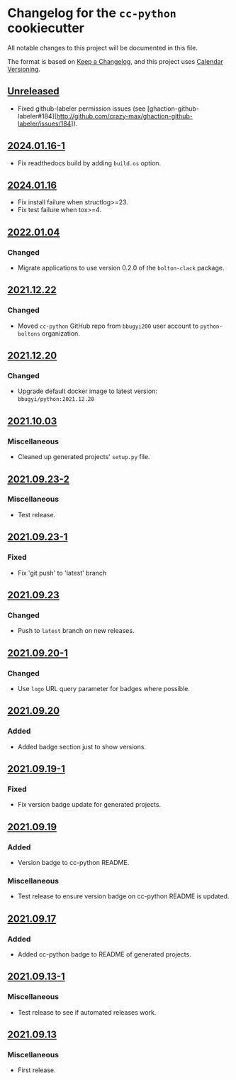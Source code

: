 # Changelog for the `cc-python` cookiecutter

All notable changes to this project will be documented in this file.

The format is based on [Keep a Changelog], and this project uses
[Calendar Versioning].

[Keep a Changelog]: https://keepachangelog.com/en/1.0.0/
[Calendar Versioning]: https://calver.org/

## [Unreleased](https://github.com/python-boltons/cc-python/compare/2024.01.16-1...HEAD)

* Fixed github-labeler permission issues (see
  [ghaction-github-labeler#184][http://github.com/crazy-max/ghaction-github-labeler/issues/184]).

## [2024.01.16-1](https://github.com/python-boltons/cc-python/compare/2024.01.16...2024.01.16-1)

* Fix readthedocs build by adding `build.os` option.

## [2024.01.16](https://github.com/python-boltons/cc-python/compare/2022.01.04...2024.01.16)

* Fix install failure when structlog>=23.
* Fix test failure when tox>=4.

## [2022.01.04](https://github.com/python-boltons/cc-python/compare/2021.12.22...2022.01.04)

### Changed

* Migrate applications to use version 0.2.0 of the `bolton-clack` package.

## [2021.12.22](https://github.com/python-boltons/cc-python/compare/2021.12.20...2021.12.22)

### Changed

* Moved `cc-python` GitHub repo from `bbugyi200` user account to `python-boltons` organization.

## [2021.12.20](https://github.com/python-boltons/cc-python/compare/2021.10.03...2021.12.20)

### Changed

* Upgrade default docker image to latest version: `bbugyi/python:2021.12.20`

## [2021.10.03](https://github.com/python-boltons/cc-python/compare/2021.09.23-2...2021.10.03)

### Miscellaneous

* Cleaned up generated projects' `setup.py` file.

## [2021.09.23-2](https://github.com/python-boltons/cc-python/compare/2021.09.23-1...2021.09.23-2)

### Miscellaneous

* Test release.

## [2021.09.23-1](https://github.com/python-boltons/cc-python/compare/2021.09.23...2021.09.23-1)

### Fixed

* Fix 'git push' to 'latest' branch

## [2021.09.23](https://github.com/python-boltons/cc-python/compare/2021.09.20-1...2021.09.23)

### Changed

* Push to `latest` branch on new releases.

## [2021.09.20-1](https://github.com/python-boltons/cc-python/compare/2021.09.20...2021.09.20-1)

### Changed

* Use `logo` URL query parameter for badges where possible.

## [2021.09.20](https://github.com/python-boltons/cc-python/compare/2021.09.19-1...2021.09.20)

### Added

* Added badge section just to show versions.

## [2021.09.19-1](https://github.com/python-boltons/cc-python/compare/2021.09.19...2021.09.19-1)

### Fixed

* Fix version badge update for generated projects.

## [2021.09.19](https://github.com/python-boltons/cc-python/compare/2021.09.17...2021.09.19)

### Added

* Version badge to cc-python README.

### Miscellaneous

* Test release to ensure version badge on cc-python README is updated.

## [2021.09.17](https://github.com/python-boltons/cc-python/compare/2021.09.13-1...2021.09.17)

### Added

* Added cc-python badge to README of generated projects.

## [2021.09.13-1](https://github.com/python-boltons/cc-python/compare/2021.09.13...2021.09.13-1)

### Miscellaneous

* Test release to see if automated releases work.

## [2021.09.13](https://github.com/python-boltons/cc-python/releases/tag/2021.09.13)

### Miscellaneous

* First release.

